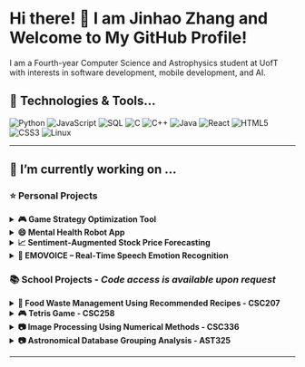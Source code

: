# Hi there! 👋 I am Jinhao Zhang and Welcome to My GitHub Profile!

I am a Fourth-year Computer Science and Astrophysics student at UofT with interests in software development, mobile development, and AI.

## 🔧 Technologies & Tools...

![Python](https://img.shields.io/badge/Python-%233776AB.svg?style=for-the-badge&logo=python&logoColor=white)
![JavaScript](https://img.shields.io/badge/JavaScript-%23F7DF1E.svg?style=for-the-badge&logo=javascript&logoColor=black)
![SQL](https://img.shields.io/badge/SQL-%23CC2927.svg?style=for-the-badge&logo=microsoftsqlserver&logoColor=white)
![C](https://img.shields.io/badge/C-%23A8B9CC.svg?style=for-the-badge&logo=c&logoColor=black)
![C++](https://img.shields.io/badge/C++-%2300599C.svg?style=for-the-badge&logo=c%2B%2B&logoColor=white)
![Java](https://img.shields.io/badge/Java-%23ED8B00.svg?style=for-the-badge&logo=openjdk&logoColor=white)
![React](https://img.shields.io/badge/React-%2361DAFB.svg?style=for-the-badge&logo=react&logoColor=black)
![HTML5](https://img.shields.io/badge/HTML5-%23E34F26.svg?style=for-the-badge&logo=html5&logoColor=white)
![CSS3](https://img.shields.io/badge/CSS3-%231572B6.svg?style=for-the-badge&logo=css3&logoColor=white)
![Linux](https://img.shields.io/badge/Linux-%23FCC624.svg?style=for-the-badge&logo=linux&logoColor=black)

---

## 🔭 I’m currently working on ...



### ⭐ Personal Projects
<details>
<summary><b>🎮 Game Strategy Optimization Tool</b></summary>

![Python](https://img.shields.io/badge/Python-%233776AB.svg?style=for-the-badge&logo=python&logoColor=white)
![JavaScript](https://img.shields.io/badge/JavaScript-%23F7DF1E.svg?style=for-the-badge&logo=javascript&logoColor=black)
![React](https://img.shields.io/badge/React-%2361DAFB.svg?style=for-the-badge&logo=react&logoColor=black)
![Flask](https://img.shields.io/badge/Flask-%23000000.svg?style=for-the-badge&logo=flask&logoColor=white)
![PostgreSQL](https://img.shields.io/badge/PostgreSQL-%23316192.svg?style=for-the-badge&logo=postgresql&logoColor=white)
![Node.js](https://img.shields.io/badge/Node.js-%23339933.svg?style=for-the-badge&logo=nodedotjs&logoColor=white)

This project is a full-stack analytics platform for Teamfight Tactics, featuring a Flask REST API backend and a ReactJS frontend. It uses graph algorithms to analyze player match history and identify optimal unit combinations and trait synergies, providing personalized insights and recommendations.The platform automates deployment on a Linux environment using Bash scripts to set up dependencies, configure PostgreSQL, and deploy the application, reducing manual effort by 40%. A SQL database is used to store and query player performance data efficiently, ensuring accurate insights for users.

Check out the [🔗 GitHub Repository](https://github.com/jinnyhaohao/Game-Strategy-Optimization-Tool-) for more details!

</details>

<details>
<summary><b>😄 Mental Health Robot App</b></summary>
  
![C++](https://img.shields.io/badge/C++-00599C?style=for-the-badge&logo=c%2B%2B&logoColor=white)
![MongoDB](https://img.shields.io/badge/MongoDB-47A248?style=for-the-badge&logo=mongodb&logoColor=white)
![SwiftUI](https://img.shields.io/badge/SwiftUI-FA7343?style=for-the-badge&logo=swift&logoColor=white)


Worked with an amazing partner to develop a mental health iOS app designed to make it easier for users to track their mood, get insights, and access helpful resources for their well-being. It features a sleek SwiftUI interface for a smooth experience and a C++-powered backend with MongoDB for secure data storage. With hugging face AI for analysis, the app provides personalized insights to help users understand their emotions better. From guided surveys to mood tracking with visuals and curated mental health tips, this app is all about supporting self-care and emotional health in a simple, user-friendly way.

Check out the [🔗 GitHub Repository](https://github.com/jinnyhaohao/-Mental-Health-Bot-Project-) for more details!

</details>

<details>
<summary><b>📈 Sentiment‑Augmented Stock Price Forecasting</b></summary>

![Python](https://img.shields.io/badge/Python-%233776AB.svg?style=for-the-badge&logo=python&logoColor=white)
![PyTorch](https://img.shields.io/badge/PyTorch-%23EE4C2C.svg?style=for-the-badge&logo=pytorch&logoColor=white)
![Hugging Face Transformers](https://img.shields.io/badge/HuggingFace-%23FFCC00.svg?style=for-the-badge&logo=huggingface&logoColor=black)
![LSTM](https://img.shields.io/badge/LSTM-%23A97BFF.svg?style=for-the-badge)

A lightweight pipeline that fuses daily **FinBERT‑extracted news sentiment** with price/volume features in an LSTM.  
Adding sentiment cut RMSE by **12.6 % on Google** and **8.4 % on NVIDIA** compared to a price‑only baseline, confirming that textual signals sharpen short‑term forecasts.:contentReference[oaicite:0]{index=0}

Check out the [🔗 GitHub Repository](https://github.com/jinnyhaohao/Sentiment‑Stock‑Forecast) for code and experiment logs!
</details>

<details>
<summary><b>🎤 EMOVOICE – Real‑Time Speech Emotion Recognition</b></summary>

![Python](https://img.shields.io/badge/Python-%233776AB.svg?style=for-the-badge&logo=python&logoColor=white)
![PyTorch](https://img.shields.io/badge/PyTorch-%23EE4C2C.svg?style=for-the-badge&logo=pytorch&logoColor=white)
![Wav2Vec 2.0](https://img.shields.io/badge/Wav2Vec2-%231A73E8.svg?style=for-the-badge)
![CNN‑Transformer](https://img.shields.io/badge/CNN--Transformer-%23F06EAA.svg?style=for-the-badge)

Hybrid **Wav2Vec 2.0 + CNN‑Transformer** branches with logistic‑regression fusion achieve **93.8 % macro‑F1** on RAVDESS while keeping  <200 ms latency for live feedback.:contentReference[oaicite:1]{index=1}

[🔗 Repo coming soon]
</details>


### 📚 School Projects - *Code access is available upon request*

<details>
<summary><b>🌱 Food Waste Management Using Recommended Recipes - CSC207</b></summary>

![Java](https://img.shields.io/badge/Java-%23ED8B00.svg?style=for-the-badge&logo=openjdk&logoColor=white)
![JUnit](https://img.shields.io/badge/JUnit-%2325A162.svg?style=for-the-badge&logo=java&logoColor=white)
![Maven](https://img.shields.io/badge/Maven-%23C71A36.svg?style=for-the-badge&logo=apache-maven&logoColor=white)
![Java Swing](https://img.shields.io/badge/Java_Swing-%23E76F00.svg?style=for-the-badge&logo=java&logoColor=white)

Worked with four awesome teammates to create a recipe generating application that focuses on using about to expire ingredients. The project focused on clean architecture coding and object-oriented design.I added features for searching recipes and adding ingredients using Java and Maven. Hooked up three REST APIs to fetch recipes and show nutritional info, making the app super user-friendly. I designed over 20% of the app's windows with Java Swing. We utilized JUnit for testing and Git for version control to keep everything organized and on track! 

</details>

<details>
<summary><b>🎮 Tetris Game - CSC258</b></summary>
  
![MIPS Assembly](https://img.shields.io/badge/MIPS_Assembly-%2300599C.svg?style=for-the-badge&logo=hackthebox&logoColor=white)
![Saturn](https://img.shields.io/badge/Saturn-%23FFD700.svg?style=for-the-badge&logo=planet&logoColor=black)

I Created a fully playable Tetris game with smooth, real-time gameplay using MIPS Assembly and Saturn for the visuals. Added fun features like gravity, score tracking, high scores, and game resets, all running seamlessly at 60 FPS. Focused on solid mechanics and an easy-to-use interface for a great player experience!

</details>

<details>
<summary><b>📷 Image Processing Using Numerical Methods - CSC336</b></summary>
  
![Python](https://img.shields.io/badge/Python-%233776AB.svg?style=for-the-badge&logo=python&logoColor=white)
![NumPy](https://img.shields.io/badge/NumPy-%23013243.svg?style=for-the-badge&logo=numpy&logoColor=white)
![SciPy](https://img.shields.io/badge/SciPy-%230C55A5.svg?style=for-the-badge&logo=scipy&logoColor=white)
![OpenCV](https://img.shields.io/badge/OpenCV-%23white.svg?style=for-the-badge&logo=opencv&logoColor=white&color=blue)

Applied numerical techniques in image processing to enhance and transform images. Implemented Fast Fourier Transform (FFT) to filter noise and improve clarity, and utilized Gaussian blur for smoothing. Designed solutions for medical imaging noise reduction and edge enhancement in astronomy visuals, leveraging Python libraries like NumPy, SciPy, and OpenCV. This project combined advanced numerical methods with practical image processing applications to achieve precise and efficient results.

</details>

<details>
<summary><b>📷  Astronomical Database Grouping Analysis - AST325</b></summary>
  
![Python](https://img.shields.io/badge/Python-%233776AB.svg?style=for-the-badge&logo=python&logoColor=white)
![Pytorch](https://img.shields.io/badge/NumPy-%23013243.svg?style=for-the-badge&logo=numpy&logoColor=white)
![Tensorflow](https://img.shields.io/badge/SciPy-%230C55A5.svg?style=for-the-badge&logo=scipy&logoColor=white)
![Scikit-Learn](https://img.shields.io/badge/OpenCV-%23white.svg?style=for-the-badge&logo=opencv&logoColor=white&color=blue)
![Pandas](https://img.shields.io/badge/OpenCV-%23white.svg?style=for-the-badge&logo=opencv&logoColor=white&color=blue)
 

I employed K-Means clustering algorithm on over 1 million data points from the Gaia astronomical databases to assign cluster groupings. To implement the algorithm, I used scikit-learn for effective implementation. I used PyTorch for clustering operations and computations, finally achieving 84% accuracy in cluster assignments!

</details>




---










<!--
**jinnyhaohao/jinnyhaohao** is a ✨ _special_ ✨ repository because its `README.md` (this file) appears on your GitHub profile.

Here are some ideas to get you started:

- 🔭 I’m currently working on ...
- 🌱 I’m currently learning ...
- 👯 I’m looking to collaborate on ...
- 🤔 I’m looking for help with ...
- 💬 Ask me about ...
- 📫 How to reach me: ...
- 😄 Pronouns: ...
- ⚡ Fun fact: ...
-->

